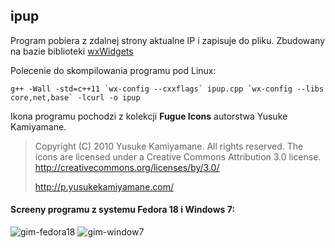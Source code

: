 ipup
-------------------------------------
Program pobiera z zdalnej strony aktualne IP i zapisuje do pliku. Zbudowany na bazie biblioteki [wxWidgets](http://www.wxwidgets.org/)

Polecenie do skompilowania programu pod Linux:

    g++ -Wall -std=c++11 `wx-config --cxxflags` ipup.cpp `wx-config --libs core,net,base` -lcurl -o ipup

Ikona programu pochodzi z kolekcji **Fugue Icons** autorstwa Yusuke Kamiyamane.

> Copyright (C) 2010 Yusuke Kamiyamane. All rights reserved.
> The icons are licensed under a Creative Commons Attribution
> 3.0 license. <http://creativecommons.org/licenses/by/3.0/>
>
> http://p.yusukekamiyamane.com/

#### Screeny programu z systemu Fedora 18 i Windows 7:

![gim-fedora18](https://dl.dropboxusercontent.com/sh/kitbmes32iwm7f8/W2yGBywspZ/ipup-fedora18.png) ![gim-window7](https://dl.dropboxusercontent.com/sh/kitbmes32iwm7f8/oLk1TsYGov/ipup-windows7.png)
